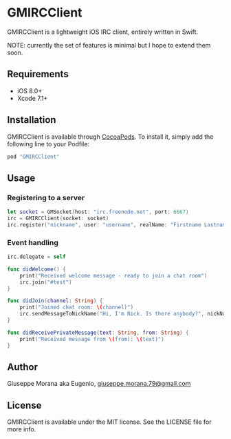 # GMIRCClient

GMIRCClient is a lightweight iOS IRC client, entirely written in Swift.

NOTE: currently the set of features is minimal but I hope to extend them soon.

## Requirements

* iOS 8.0+
* Xcode 7.1+

## Installation

GMIRCClient is available through [CocoaPods](http://cocoapods.org). To install
it, simply add the following line to your Podfile:

```ruby
pod "GMIRCClient"
```

## Usage

### Registering to a server

```swift
let socket = GMSocket(host: "irc.freenode.net", port: 6667)
irc = GMIRCClient(socket: socket)
irc.register("nickname", user: "username", realName: "Firstname Lastname")
```

### Event handling

```swift
irc.delegate = self

func didWelcome() {
    print("Received welcome message - ready to join a chat room")
    irc.join("#test")
}

func didJoin(channel: String) {
    print("Joined chat room: \(channel)")
    irc.sendMessageToNickName("Hi, I'm Nick. Is there anybody?", nickName: "Lela")
}

func didReceivePrivateMessage(text: String, from: String) {
    print("Received message from \(from): \(text)")
}
```

## Author

Giuseppe Morana aka Eugenio, giuseppe.morana.79@gmail.com

## License

GMIRCClient is available under the MIT license. See the LICENSE file for more info.
